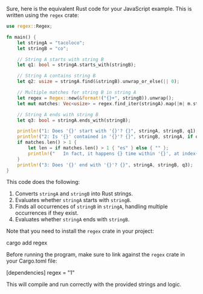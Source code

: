 Sure, here is the equivalent Rust code for your JavaScript example. This is written using the `regex` crate:

```rust
use regex::Regex;

fn main() {
    let stringA = "tacoloco";
    let stringB = "co";

    // String A starts with string B
    let q1: bool = stringA.starts_with(stringB);

    // String A contains string B
    let q2: usize = stringA.find(&stringB).unwrap_or_else(|| 0);

    // Multiple matches for string B in string A
    let regex = Regex::new(&format!("{}+", stringB)).unwrap();
    let mut matches: Vec<usize> = regex.find_iter(stringA).map(|m| m.start()).collect();

    // String A ends with string B
    let q3: bool = stringA.ends_with(stringB);

    println!("1: Does '{}' start with '{}'? {}", stringA, stringB, q1);
    println!("2: Is '{}' contained in '{}'? {}", stringB, stringA, if q2 == 0 { "No." } else { format!("Yes, at index {}.", q2) });
    if matches.len() > 1 {
        let len = if matches.len() > 1 { "es" } else { "" };
        println!("   In fact, it happens {} time within '{}', at index{}{}", matches.len(), stringA, len, matches.join(", "));
    }
    println!("3: Does '{}' end with '{}'? {}", stringA, stringB, q3);
}
```

This code does the following:

1. Converts `stringA` and `stringB` into Rust strings.
2. Evaluates whether `stringA` starts with `stringB`.
3. Finds all occurrences of `stringB` in `stringA`, handling multiple occurrences if they exist.
4. Evaluates whether `stringA` ends with `stringB`.

Note that you need to install the `regex` crate in your project:


cargo add regex


Before running the program, make sure to link against the `regex` crate in your Cargo.toml file:


[dependencies]
regex = "1"


This will compile and run correctly with the provided strings and logic.
